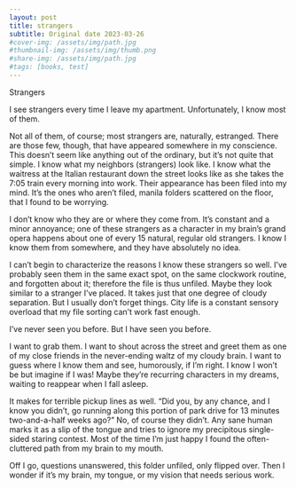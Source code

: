 ```yaml
---
layout: post
title: strangers
subtitle: Original date 2023-03-26
#cover-img: /assets/img/path.jpg
#thumbnail-img: /assets/img/thumb.png
#share-img: /assets/img/path.jpg
#tags: [books, test]
---
```

Strangers

I see strangers every time I leave my apartment. Unfortunately, I know most of them.

Not all of them, of course; most strangers are, naturally, estranged. There are those few, though, that have appeared somewhere in my conscience. This doesn’t seem like anything out of the ordinary, but it’s not quite that simple. I know what my neighbors (strangers) look like. I know what the waitress at the Italian restaurant down the street looks like as she takes the 7:05 train every morning into work. Their appearance has been filed into my mind. It’s the ones who aren’t filed, manila folders scattered on the floor, that I found to be worrying.

I don’t know who they are or where they come from. It’s constant and a minor annoyance; one of these strangers as a character in my brain’s grand opera happens about one of every 15 natural, regular old strangers. I know I know them from somewhere, and they have absolutely no idea. 

I can’t begin to characterize the reasons I know these strangers so well. I’ve probably seen them in the same exact spot, on the same clockwork routine, and forgotten about it; therefore the file is thus unfiled. Maybe they look similar to a stranger I’ve placed. It takes just that one degree of cloudy separation. But I usually don’t forget things. City life is a constant sensory overload that my file sorting can’t work fast enough.

I’ve never seen you before. But I have seen you before.

I want to grab them. I want to shout across the street and greet them as one of my close friends in the never-ending waltz of my cloudy brain. I want to guess where I know them and see, humorously, if I’m right. I know I won’t be but imagine if I was! Maybe they’re recurring characters in my dreams, waiting to reappear when I fall asleep. 

It makes for terrible pickup lines as well. “Did you, by any chance, and I know you didn’t, go running along this portion of park drive for 13 minutes two-and-a-half weeks ago?” No, of course they didn’t. Any sane human marks it as a slip of the tongue and tries to ignore my precipitous single-sided staring contest. Most of the time I’m just happy I found the often-cluttered path from my brain to my mouth.

Off I go, questions unanswered, this folder unfiled, only flipped over. Then I wonder if it’s my brain, my tongue, or my vision that needs serious work.
